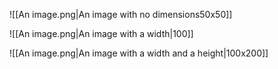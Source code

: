 ![[An image.png|An image with no dimensions50x50]]

![[An image.png|An image with a width|100]]

![[An image.png|An image with a width and a height|100x200]]
